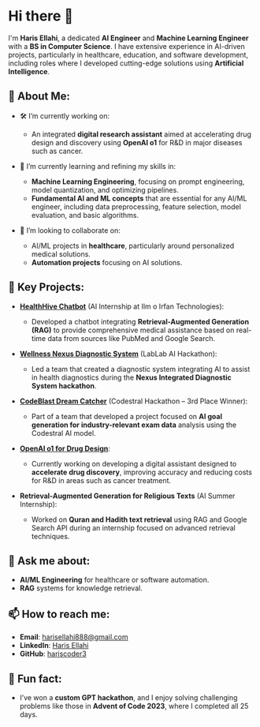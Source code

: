 # Hi there 👋

I'm **Haris Ellahi**, a dedicated **AI Engineer** and **Machine Learning Engineer** with a **BS in Computer Science**. I have extensive experience in AI-driven projects, particularly in healthcare, education, and software development, including roles where I developed cutting-edge solutions using **Artificial Intelligence**.

## 🌟 About Me:
- 🛠 I’m currently working on:
  - An integrated **digital research assistant** aimed at accelerating drug design and discovery using **OpenAI o1** for R&D in major diseases such as cancer.

- 🌱 I’m currently learning and refining my skills in:
  - **Machine Learning Engineering**, focusing on prompt engineering, model quantization, and optimizing pipelines.
  - **Fundamental AI and ML concepts** that are essential for any AI/ML engineer, including data preprocessing, feature selection, model evaluation, and basic algorithms.

- 👯 I’m looking to collaborate on:
  - AI/ML projects in **healthcare**, particularly around personalized medical solutions.
  - **Automation projects** focusing on AI solutions.

## 💼 Key Projects:
- **[HealthHive Chatbot](https://huggingface.co/spaces/harris1/HealthHiveChatbot)** (AI Internship at Ilm o Irfan Technologies):
  - Developed a chatbot integrating **Retrieval-Augmented Generation (RAG)** to provide comprehensive medical assistance based on real-time data from sources like PubMed and Google Search.
  
- **[Wellness Nexus Diagnostic System](https://lablab.ai/event/lablab-next-create-your-startup/wellness-nexus/nexus-integrated-diagnostic-system)** (LabLab AI Hackathon):
  - Led a team that created a diagnostic system integrating AI to assist in health diagnostics during the **Nexus Integrated Diagnostic System hackathon**.

- **[CodeBlast Dream Catcher](https://lablab.ai/event/codestral-ai-hackathon/codeblast/codeblast-dream-catcher)** (Codestral Hackathon – 3rd Place Winner):
  - Part of a team that developed a project focused on **AI goal generation for industry-relevant exam data** analysis using the Codestral AI model.

- **[OpenAI o1 for Drug Design](https://drive.google.com/file/d/1HKC7eN5eQlXt8yMPPXHYUgLaRR0qpakv/view?usp=sharing)**:
  - Currently working on developing a digital assistant designed to **accelerate drug discovery**, improving accuracy and reducing costs for R&D in areas such as cancer treatment.

- **Retrieval-Augmented Generation for Religious Texts** (AI Summer Internship):
  - Worked on **Quran and Hadith text retrieval** using RAG and Google Search API during an internship focused on advanced retrieval techniques.

## 💬 Ask me about:
- **AI/ML Engineering** for healthcare or software automation.
- **RAG** systems for knowledge retrieval.

## 📫 How to reach me:
- **Email**: [harisellahi888@gmail.com](mailto:harisellahi888@gmail.com)
- **LinkedIn**: [Haris Ellahi](https://www.linkedin.com/in/haris-ellahi/)
- **GitHub**: [hariscoder3](https://github.com/hariscoder3)

## 🌟 Fun fact:
- I’ve won a **custom GPT hackathon**, and I enjoy solving challenging problems like those in **Advent of Code 2023**, where I completed all 25 days.
